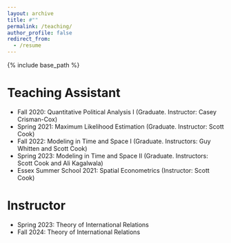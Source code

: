 ```yaml
---
layout: archive
title: #""
permalink: /teaching/
author_profile: false
redirect_from:
  - /resume
---
```


{% include base_path %}


Teaching Assistant
======
* Fall 2020: Quantitative Political Analysis I (Graduate. Instructor: Casey Crisman-Cox)
* Spring 2021: Maximum Likelihood Estimation (Graduate. Instructor: Scott Cook)
* Fall 2022: Modeling in Time and Space I (Graduate. Instructors: Guy Whitten and Scott Cook)
* Spring 2023: Modeling in Time and Space II (Graduate. Instructors: Scott Cook and Ali Kagalwala)
* Essex Summer School 2021: Spatial Econometrics (Instructor: Scott Cook)


Instructor
======
* Spring 2023: Theory of International Relations
* Fall 2024: Theory of International Relations



